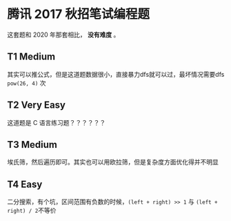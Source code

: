 # 腾讯 2017 秋招笔试编程题

这套题和 2020 年那套相比， **没有难度** 。

## T1 Medium

其实可以推公式，但是这道题数据很小，直接暴力dfs就可以过，最坏情况需要dfs `pow(26, 4)` 次

## T2 Very Easy

这道题是 C 语言练习题？？？？？？

## T3 Medium

埃氏筛，然后遍历即可。其实也可以用欧拉筛，但是复杂度方面优化得并不明显

## T4 Easy

二分搜索，有个坑，区间范围有负数的时候，`(left + right) >> 1` 与 `(left + right) / 2`不等价